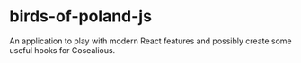 # birds-of-poland-js

An application to play with modern React features and possibly create some useful hooks for Cosealious.
